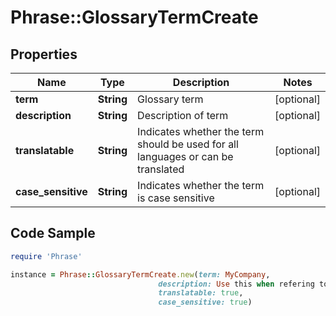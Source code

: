 # Phrase::GlossaryTermCreate

## Properties

Name | Type | Description | Notes
------------ | ------------- | ------------- | -------------
**term** | **String** | Glossary term | [optional] 
**description** | **String** | Description of term | [optional] 
**translatable** | **String** | Indicates whether the term should be used for all languages or can be translated | [optional] 
**case_sensitive** | **String** | Indicates whether the term is case sensitive | [optional] 

## Code Sample

```ruby
require 'Phrase'

instance = Phrase::GlossaryTermCreate.new(term: MyCompany,
                                 description: Use this when refering to our company,
                                 translatable: true,
                                 case_sensitive: true)
```


